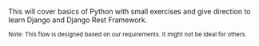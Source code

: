 This will cover basics of Python with small exercises and give direction to learn Django and Django Rest Framework.

<sub>Note: This flow is designed based on our requirements. It might not be ideal for others.</sub>

